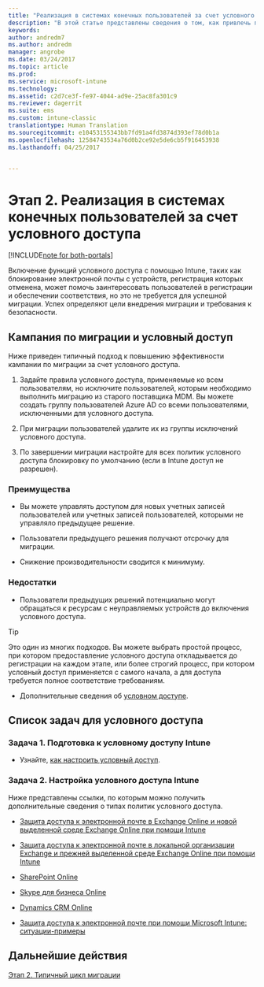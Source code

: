 ```yaml
---
title: "Реализация в системах конечных пользователей за счет условного доступа | Документация Майкрософт"
description: "В этой статье представлены сведения о том, как привлечь пользователей к регистрации в Intune за счет условного доступа."
keywords: 
author: andredm7
ms.author: andredm
manager: angrobe
ms.date: 03/24/2017
ms.topic: article
ms.prod: 
ms.service: microsoft-intune
ms.technology: 
ms.assetid: c2d7ce3f-fe97-4044-ad9e-25ac8fa301c9
ms.reviewer: dagerrit
ms.suite: ems
ms.custom: intune-classic
translationtype: Human Translation
ms.sourcegitcommit: e10453155343bb7fd91a4fd3874d393ef78d0b1a
ms.openlocfilehash: 12584743534a76d0b2ce92e5de6cb5f916453938
ms.lasthandoff: 04/25/2017


---
```


# <a name="phase-2-drive-end-user-adoption-with-conditional-access"></a>Этап 2. Реализация в системах конечных пользователей за счет условного доступа

[!INCLUDE[note for both-portals](../includes/note-for-both-portals.md)]

Включение функций условного доступа с помощью Intune, таких как блокирование электронной почты с устройств, регистрация которых отменена, может помочь заинтересовать пользователей в регистрации и обеспечении соответствия, но это не требуется для успешной миграции. Успех определяют цели внедрения миграции и требования к безопасности.

## <a name="migration-campaign-with-conditional-access"></a>Кампания по миграции и условный доступ

Ниже приведен типичный подход к повышению эффективности кампании по миграции за счет условного доступа.

1.  Задайте правила условного доступа, применяемые ко всем пользователям, но исключите пользователей, которым необходимо выполнить миграцию из старого поставщика MDM. Вы можете создать группу пользователей Azure AD со всеми пользователями, исключенными для условного доступа.

2.  При миграции пользователей удалите их из группы исключений условного доступа.

3.  По завершении миграции настройте для всех политик условного доступа блокировку по умолчанию (если в Intune доступ не разрешен).

### <a name="advantages"></a>Преимущества

-   Вы можете управлять доступом для новых учетных записей пользователей или учетных записей пользователей, которыми не управляло предыдущее решение.

-   Пользователи предыдущего решения получают отсрочку для миграции.

-   Снижение производительности сводится к минимуму.

### <a name="disadvantages"></a>Недостатки

-   Пользователи предыдущих решений потенциально могут обращаться к ресурсам с неуправляемых устройств до включения условного доступа.

> [!TIP]
> Это один из многих подходов. Вы можете выбрать простой процесс, при котором предоставление условного доступа откладывается до регистрации на каждом этапе, или более строгий процесс, при котором условный доступ применяется с самого начала, а для доступа требуется полное соответствие требованиям.

-   Дополнительные сведения об [условном доступе](https://docs.microsoft.com/intune-azure/conditional-access/what-is-conditional-access).

## <a name="task-list-for-conditional-access"></a>Список задач для условного доступа

### <a name="task-1-get-ready-for-intune-conditional-access"></a>Задача 1. Подготовка к условному доступу Intune

-   Узнайте, [как настроить условный доступ](https://docs.microsoft.com/intune/deploy-use/restrict-access-to-email-and-o365-services-with-microsoft-intune).

### <a name="task-2-set-up-intune-conditional-access"></a>Задача 2. Настройка условного доступа Intune

Ниже представлены ссылки, по которым можно получить дополнительные сведения о типах политик условного доступа.

-   [Защита доступа к электронной почте в Exchange Online и новой выделенной среде Exchange Online при помощи Intune](https://docs.microsoft.com/intune/deploy-use/restrict-access-to-exchange-online-with-microsoft-intune)

-   [Защита доступа к электронной почте в локальной организации Exchange и прежней выделенной среде Exchange Online при помощи Intune](https://docs.microsoft.com/intune/deploy-use/restrict-access-to-exchange-onpremises-with-microsoft-intune)

-   [SharePoint Online](https://docs.microsoft.com/intune/deploy-use/restrict-access-to-sharepoint-online-with-microsoft-intune)

-   [Skype для бизнеса Online](https://docs.microsoft.com/intune/deploy-use/restrict-access-to-skype-for-business-online-with-microsoft-intune)

-   [Dynamics CRM Online](https://docs.microsoft.com/intune/deploy-use/restrict-access-to-dynamics-crm-online-with-microsoft-intune)

-   [Защита доступа к электронной почте при помощи Microsoft Intune: ситуации-примеры](https://docs.microsoft.com/intune/deploy-use/restrict-email-access-example-scenarios)

## <a name="next-steps"></a>Дальнейшие действия

[Этап 2. Типичный цикл миграции](https://docs.microsoft.com/intune/plan-design/migration-phase2-typical-migration-cycle)

